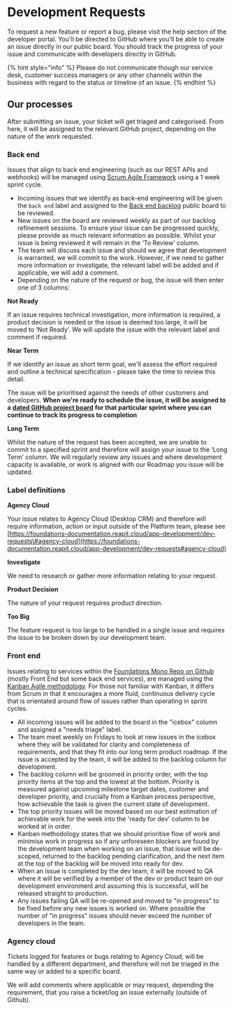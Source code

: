 # Development Requests

To request a new feature or report a bug, please visit the help section of the developer portal. You'll be directed to GitHub where you'll be able to create an issue directly in our public board. You should track the progress of your issue and communicate with developers directly in GitHub.

{% hint style="info" %}
Please do not communicate though our service desk, customer success managers or any other channels within the business with regard to the status or timeline of an issue.
{% endhint %}

## Our processes

After submitting an issue, your ticket will get triaged and categorised. From here, it will be assigned to the relevant GitHub project, depending on the nature of the work requested.

### Back end

Issues that align to back end engineering \(such as our REST APIs and webhooks\) will be managed using [Scrum Agile Framework](https://www.scrum.org/resources/what-is-scrum) using a 1 week sprint cycle. 

* Incoming issues that we identify as back-end engineering will be given the `back end` label and assigned to the [Back end backlog](https://github.com/reapit/foundations/projects/6) public board to be reviewed.
* New issues on the board are reviewed weekly as part of our backlog refinement sessions. To ensure your issue can be progressed quickly, please provide as much relevant information as possible. Whilst your issue is being reviewed it will remain in the ‘To Review’ column.
* The team will discuss each issue and should we agree that development is warranted, we will commit to the work. However, if we need to gather more information or investigate, the relevant label will be added and if applicable, we will add a comment.
* Depending on the nature of the request or bug, the issue will then enter one of 3 columns:

**Not Ready**

If an issue requires technical investigation, more information is required, a product decision is needed or the issue is deemed too large, it will be moved to ‘Not Ready’. We will update the issue with the relevant label and comment if required.

**Near Term**  
  
If we identify an issue as short term goal, we'll assess the effort required and outline a technical specification - please take the time to review this detail.  
  
The issue will be prioritised against the needs of other customers and developers. **When we're ready to schedule the issue, it will be assigned to a** [**dated GitHub project board**](https://github.com/reapit/foundations/projects) **for that particular sprint where you can continue to track its progress to completion**

**Long Term**

Whilst the nature of the request has been accepted, we are unable to commit to a specified sprint and therefore will assign your issue to the ‘Long Term’ column. We will regularly review any issues and where development capacity is available, or work is aligned with our Roadmap you issue will be updated.

### **Label definitions**

**Agency Cloud**

Your issue relates to Agency Cloud \(Desktop CRM\) and therefore will require information, action or input outside of the Platform team, please see [https://foundations-documentation.reapit.cloud/app-development/dev-requests\#agency-cloud](https://foundations-documentation.reapit.cloud/app-development/dev-requests#agency-cloud)

**Investigate**

We need to research or gather more information relating to your request.

**Product Decision**

The nature of your request requires product direction.

**Too Big**

The feature request is too large to be handled in a single issue and requires the issue to be broken down by our development team.

### Front end

Issues relating to services within the [Foundations Mono Repo on Github ](https://github.com/reapit/foundations)\(mostly Front End but some back end services\), are managed using the [Kanban Agile methodology](https://kanbanize.com/kanban-resources/getting-started/what-is-kanban). For those not familiar with Kanban, it differs from Scrum in that it encourages a more fluid, continuous delivery cycle that is orientated around flow of issues rather than operating in sprint cycles.

* All incoming issues will be added to the board in the "icebox" column and assigned a "needs triage" label. 
* The team meet weekly on Fridays to look at new issues in the icebox where they will be validated for clarity and completeness of requirements, and that they fit into our long term product roadmap. If the issue is accepted by the team, it will be added to the backlog column for development.
* The backlog column will be groomed in priority order, with the top priority items at the top and the lowest at the bottom. Priority is measured against upcoming milestone target dates, customer and developer priority, and crucially from a Kanban process perspective, how achievable the task is given the current state of development.
* The top priority issues will be moved based on our best estimation of achievable work for the week into the 'ready for dev' column to be worked at in order. 
* Kanban methodology states that we should prioritise flow of work and minimise work in progress so if any unforeseen blockers are found by the development team when working on an issue, that issue will be de-scoped, returned to the backlog pending clarification, and the next item at the top of the backlog will be moved into ready for dev.
* When an issue is completed by the dev team, it will be moved to QA where it will be verified by a member of the dev or product team on our development environment and assuming this is successful, will be released straight to production.
* Any issues failing QA will be re-opened and moved to "in progress" to be fixed before any new issues is worked on. Where possible the number of "in progress" issues should never exceed the number of developers in the team.

### Agency cloud

Tickets logged for features or bugs relating to Agency Cloud, will be handled by a different department, and therefore will not be triaged in the same way or added to a specific board.

We will add comments where applicable or may request, depending the requirement, that you raise a ticket/log an issue externally \(outside of Github\).


